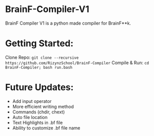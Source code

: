 # BrainF-Compiler-V1
BrainF Compiler V1 is a python made compiler for BrainF**k.

# Getting Started:
Clone Repo: ```git clone --recursive https://github.com/RizynzSchool/BrainF-Compiler```
Compile & Run: ```cd BrainF-Compiler; bash run.bash```

# Future Updates:
- Add input operator
- More efficient writing method
- Commands (chdir, chext)
- Auto file location
- Text Highlights in .bf file
- Ability to customize .bf file name
